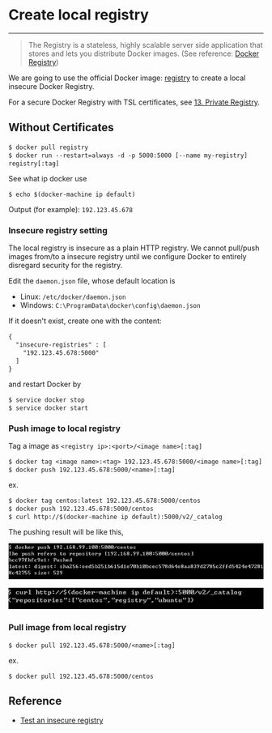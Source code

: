 # Create local registry
---

> The Registry is a stateless, highly scalable server side application that stores and lets you distribute Docker images. (See reference: [Docker Registry](https://docs.docker.com/registry/))

We are going to use the official Docker image: [registry](https://hub.docker.com/_/registry/) to create a local insecure Docker Registry. 

For a secure Docker Registry with TSL certificates, see [13. Private Registry]().


## Without Certificates

```
$ docker pull registry
$ docker run --restart=always -d -p 5000:5000 [--name my-registry] registry[:tag]
```

See what ip docker use
```
$ echo $(docker-machine ip default)
```

Output (for example): `192.123.45.678`


### Insecure registry setting

The local registry is insecure as a plain HTTP registry.
We cannot pull/push images from/to a insecure registry until we configure Docker to entirely disregard security for the registry.

Edit the `daemon.json` file, whose default location is
- Linux: `/etc/docker/daemon.json`
- Windows:  `C:\ProgramData\docker\config\daemon.json`

If it doesn't exist, create one with the content:

```
{
  "insecure-registries" : [
	"192.123.45.678:5000"
  ]
}
```

and restart Docker by 

```
$ service docker stop
$ service docker start
```


### Push image to local registry

Tag a image as `<registry ip>:<port>/<image name>[:tag]`

```
$ docker tag <image name>:<tag> 192.123.45.678:5000/<image name>[:tag]
$ docker push 192.123.45.678:5000/<name>[:tag]
```

ex.
```
$ docker tag centos:latest 192.123.45.678:5000/centos
$ docker push 192.123.45.678:5000/centos
$ curl http://$(docker-machine ip default):5000/v2/_catalog 
```

The pushing result will be like this,

![](assets/001.png)

![](assets/002.png)


### Pull image from local registry

```
$ docker pull 192.123.45.678:5000/<name>[:tag]
```

ex. 
```
$ docker pull 192.123.45.678:5000/centos
```


## Reference

- [Test an insecure registry](https://docs.docker.com/registry/insecure/)
